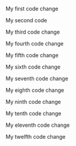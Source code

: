 My first code change

My second code

My third code change

My fourth code change

My fifth code change

My sixth code change

My seventh code change

My eighth code change

My ninth code change

My tenth code change

My eleventh code change

My twelfth code change
